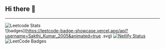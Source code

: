 ## Hi there 👋
---

![Leetcode Stats](https://leetcard.jacoblin.cool/Sakthi_Kumar_2005?theme=dark&ext=contest)  
![badges](https://leetcode-badge-showcase.vercel.app/api?username=Sakthi_Kumar_2005&animated=true .svg)
[![Netlify Status](https://api.netlify.com/api/v1/badges/cb52fe0e-a248-4c82-bb7a-d978512b92c0/deploy-status)](https://app.netlify.com/sites/portfolio-sakthikumar/deploys)
<img src="https://leetcode-badge-showcase.vercel.app/api?username=Sakthi_Kumar_2005&animated=true" alt="LeetCode Badges"/>
<br/>
<br/>
<!--
**sakthi-2005/sakthi-2005** is a ✨ _special_ ✨ repository because its `README.md` (this file) appears on your GitHub profile.

Here are some ideas to get you started:

- 🔭 I’m currently working on ...
- 🌱 I’m currently learning ...
- 👯 I’m looking to collaborate on ...
- 🤔 I’m looking for help with ...
- 💬 Ask me about ...
- 📫 How to reach me: ...
- 😄 Pronouns: ...
- ⚡ Fun fact: ...
-->
